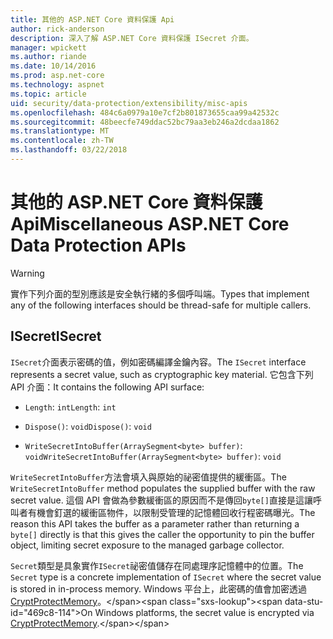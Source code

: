 ```yaml
---
title: 其他的 ASP.NET Core 資料保護 Api
author: rick-anderson
description: 深入了解 ASP.NET Core 資料保護 ISecret 介面。
manager: wpickett
ms.author: riande
ms.date: 10/14/2016
ms.prod: asp.net-core
ms.technology: aspnet
ms.topic: article
uid: security/data-protection/extensibility/misc-apis
ms.openlocfilehash: 484c6a0979a10e7cf2b801873655caa99a42532c
ms.sourcegitcommit: 48beecfe749ddac52bc79aa3eb246a2dcdaa1862
ms.translationtype: MT
ms.contentlocale: zh-TW
ms.lasthandoff: 03/22/2018
---
```

# <a name="miscellaneous-aspnet-core-data-protection-apis"></a><span data-ttu-id="469c8-103">其他的 ASP.NET Core 資料保護 Api</span><span class="sxs-lookup"><span data-stu-id="469c8-103">Miscellaneous ASP.NET Core Data Protection APIs</span></span>

<a name="data-protection-extensibility-mics-apis"></a>

>[!WARNING]
> <span data-ttu-id="469c8-104">實作下列介面的型別應該是安全執行緒的多個呼叫端。</span><span class="sxs-lookup"><span data-stu-id="469c8-104">Types that implement any of the following interfaces should be thread-safe for multiple callers.</span></span>

## <a name="isecret"></a><span data-ttu-id="469c8-105">ISecret</span><span class="sxs-lookup"><span data-stu-id="469c8-105">ISecret</span></span>

<span data-ttu-id="469c8-106">`ISecret`介面表示密碼的值，例如密碼編譯金鑰內容。</span><span class="sxs-lookup"><span data-stu-id="469c8-106">The `ISecret` interface represents a secret value, such as cryptographic key material.</span></span> <span data-ttu-id="469c8-107">它包含下列 API 介面：</span><span class="sxs-lookup"><span data-stu-id="469c8-107">It contains the following API surface:</span></span>

* <span data-ttu-id="469c8-108">`Length`: `int`</span><span class="sxs-lookup"><span data-stu-id="469c8-108">`Length`: `int`</span></span>

* <span data-ttu-id="469c8-109">`Dispose()`: `void`</span><span class="sxs-lookup"><span data-stu-id="469c8-109">`Dispose()`: `void`</span></span>

* <span data-ttu-id="469c8-110">`WriteSecretIntoBuffer(ArraySegment<byte> buffer)`: `void`</span><span class="sxs-lookup"><span data-stu-id="469c8-110">`WriteSecretIntoBuffer(ArraySegment<byte> buffer)`: `void`</span></span>

<span data-ttu-id="469c8-111">`WriteSecretIntoBuffer`方法會填入與原始的祕密值提供的緩衝區。</span><span class="sxs-lookup"><span data-stu-id="469c8-111">The `WriteSecretIntoBuffer` method populates the supplied buffer with the raw secret value.</span></span> <span data-ttu-id="469c8-112">這個 API 會做為參數緩衝區的原因而不是傳回`byte[]`直接是這讓呼叫者有機會釘選的緩衝區物件，以限制受管理的記憶體回收行程密碼曝光。</span><span class="sxs-lookup"><span data-stu-id="469c8-112">The reason this API takes the buffer as a parameter rather than returning a `byte[]` directly is that this gives the caller the opportunity to pin the buffer object, limiting secret exposure to the managed garbage collector.</span></span>

<span data-ttu-id="469c8-113">`Secret`類型是具象實作`ISecret`祕密值儲存在同處理序記憶體中的位置。</span><span class="sxs-lookup"><span data-stu-id="469c8-113">The `Secret` type is a concrete implementation of `ISecret` where the secret value is stored in in-process memory.</span></span> <span data-ttu-id="469c8-114">Windows 平台上，此密碼的值會加密透過[CryptProtectMemory](https://msdn.microsoft.com/library/windows/desktop/aa380262(v=vs.85).aspx)。</span><span class="sxs-lookup"><span data-stu-id="469c8-114">On Windows platforms, the secret value is encrypted via [CryptProtectMemory](https://msdn.microsoft.com/library/windows/desktop/aa380262(v=vs.85).aspx).</span></span>
